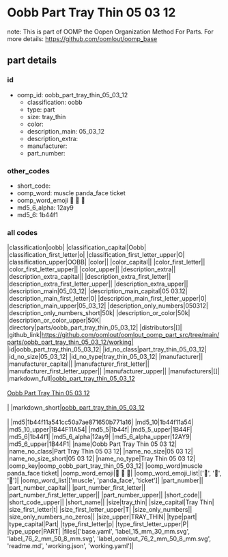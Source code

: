 # Oobb Part Tray Thin 05 03 12  

note: This is part of OOMP the Oopen Organization Method For Parts. For more details: https://github.com/oomlout/oomp_base

##  part details





### id
* oomp_id: oobb_part_tray_thin_05_03_12
  * classification: oobb
  * type: part
  * size: tray_thin
  * color: 
  * description_main: 05_03_12
  * description_extra: 
  * manufacturer: 
  * part_number: 

### other_codes
* short_code: 
* oomp_word: muscle panda_face ticket
* oomp_word_emoji :muscle: :panda_face: :ticket:
* md5_6_alpha: 12ay9
* md5_6: 1b44f1

### all codes 
|classification|oobb|
|classification_capital|Oobb|
|classification_first_letter|o|
|classification_first_letter_upper|O|
|classification_upper|OOBB|
|color||
|color_capital||
|color_first_letter||
|color_first_letter_upper||
|color_upper||
|description_extra||
|description_extra_capital||
|description_extra_first_letter||
|description_extra_first_letter_upper||
|description_extra_upper||
|description_main|05_03_12|
|description_main_capital|05 03.12|
|description_main_first_letter|0|
|description_main_first_letter_upper|0|
|description_main_upper|05_03_12|
|description_only_numbers|050312|
|description_only_numbers_short|50k|
|description_or_color|50k|
|description_or_color_upper|50K|
|directory|parts/oobb_part_tray_thin_05_03_12|
|distributors|[]|
|github_link|https://github.com/oomlout/oomlout_oomp_part_src/tree/main/parts/oobb_part_tray_thin_05_03_12/working|
|id|oobb_part_tray_thin_05_03_12|
|id_no_class|part_tray_thin_05_03_12|
|id_no_size|05_03_12|
|id_no_type|tray_thin_05_03_12|
|manufacturer||
|manufacturer_capital||
|manufacturer_first_letter||
|manufacturer_first_letter_upper||
|manufacturer_upper||
|manufacturers|[]|
|markdown_full|[oobb_part_tray_thin_05_03_12](https://github.com/oomlout/oomlout_oomp_part_src/tree/main/parts/oobb_part_tray_thin_05_03_12/working)<br>[](https://github.com/oomlout/oomlout_oomp_part_src/tree/main/parts/oobb_part_tray_thin_05_03_12/working)<br>[Oobb Part Tray Thin 05 03 12](https://github.com/oomlout/oomlout_oomp_part_src/tree/main/parts/oobb_part_tray_thin_05_03_12/working)<br><br>|
|markdown_short|[oobb_part_tray_thin_05_03_12](https://github.com/oomlout/oomlout_oomp_part_src/tree/main/parts/oobb_part_tray_thin_05_03_12/working)<br><br>|
|md5|1b44f11a541cc50a7ae871650b771a16|
|md5_10|1b44f11a54|
|md5_10_upper|1B44F11A54|
|md5_5|1b44f|
|md5_5_upper|1B44F|
|md5_6|1b44f1|
|md5_6_alpha|12ay9|
|md5_6_alpha_upper|12AY9|
|md5_6_upper|1B44F1|
|name|Oobb Part Tray Thin 05 03 12|
|name_no_class|Part Tray Thin 05 03 12|
|name_no_size|05 03 12|
|name_no_size_short|05 03 12|
|name_no_type|Tray Thin 05 03 12|
|oomp_key|oomp_oobb_part_tray_thin_05_03_12|
|oomp_word|muscle panda_face ticket|
|oomp_word_emoji|:muscle: :panda_face: :ticket:|
|oomp_word_emoji_list|[':muscle:', ':panda_face:', ':ticket:']|
|oomp_word_list|['muscle', 'panda_face', 'ticket']|
|part_number||
|part_number_capital||
|part_number_first_letter||
|part_number_first_letter_upper||
|part_number_upper||
|short_code||
|short_code_upper||
|short_name||
|size|tray_thin|
|size_capital|Tray Thin|
|size_first_letter|t|
|size_first_letter_upper|T|
|size_only_numbers||
|size_only_numbers_no_zeros||
|size_upper|TRAY_THIN|
|type|part|
|type_capital|Part|
|type_first_letter|p|
|type_first_letter_upper|P|
|type_upper|PART|
|files|['base.yaml', 'label_15_mm_30_mm.svg', 'label_76_2_mm_50_8_mm.svg', 'label_oomlout_76_2_mm_50_8_mm.svg', 'readme.md', 'working.json', 'working.yaml']|

